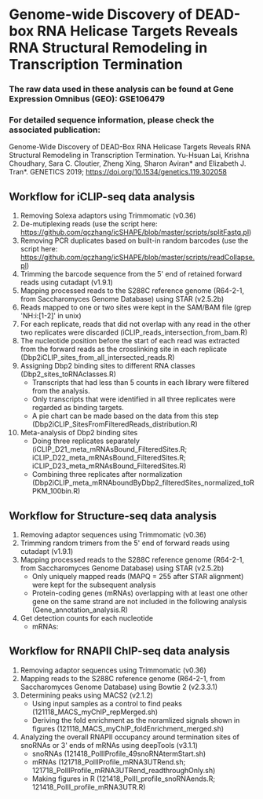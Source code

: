 # Genome-wide Discovery of DEAD-box RNA Helicase Targets Reveals RNA Structural Remodeling in Transcription Termination

### The raw data used in these analysis can be found at Gene Expression Omnibus (GEO): GSE106479
### For detailed sequence information, please check the associated publication:
Genome-Wide Discovery of DEAD-Box RNA Helicase Targets Reveals RNA Structural Remodeling in Transcription Termination.
Yu-Hsuan Lai, Krishna Choudhary, Sara C. Cloutier, Zheng Xing, Sharon Aviran* and Elizabeth J. Tran*.
GENETICS 2019; https://doi.org/10.1534/genetics.119.302058

## Workflow for iCLIP-seq data analysis
1. Removing Solexa adaptors using Trimmomatic (v0.36)
2. De-mutiplexing reads (use the script here: https://github.com/qczhang/icSHAPE/blob/master/scripts/splitFastq.pl)
3. Removing PCR duplicates based on built-in random barcodes (use the script here: https://github.com/qczhang/icSHAPE/blob/master/scripts/readCollapse.pl)
4. Trimming the barcode sequence from the 5' end of retained forward reads using cutadapt (v1.9.1)
5. Mapping processed reads to the S288C reference genome (R64-2-1, from Saccharomyces Genome Database) using STAR (v2.5.2b)
6. Reads mapped to one or two sites were kept in the SAM/BAM file (grep 'NH:i:[1-2]' in unix)
7. For each replicate, reads that did not overlap with any read in the other two replicates were discarded (iCLIP_reads_intersection_from_bam.R)
8. The nucleotide position before the start of each read was extracted from the forward reads as the crosslinking site in each replicate (Dbp2iCLIP_sites_from_all_intersected_reads.R)
9. Assigning Dbp2 binding sites to different RNA classes (Dbp2_sites_toRNAclasses.R)  
   - Transcripts that had less than 5 counts in each library were filtered from the analysis.  
   - Only transcripts that were identified in all three replicates were regarded as binding targets.  
   - A pie chart can be made based on the data from this step (Dbp2iCLIP_SitesFromFilteredReads_distribution.R)
10. Meta-analysis of Dbp2 binding sites  
    - Doing three replicates separately (iCLIP_D21_meta_mRNAsBound_FilteredSites.R; iCLIP_D22_meta_mRNAsBound_FilteredSites.R; iCLIP_D23_meta_mRNAsBound_FilteredSites.R)  
    - Combining three replicates after normalization (Dbp2iCLIP_meta_mRNAboundByDbp2_filteredSites_normalized_toRPKM_100bin.R)  

## Workflow for Structure-seq data analysis
1. Removing adaptor sequences using Trimmomatic (v0.36)
2. Trimming random trimers from the 5' end of forward reads using cutadapt (v1.9.1)
3. Mapping processed reads to the S288C reference genome (R64-2-1, from Saccharomyces Genome Database) using STAR (v2.5.2b)  
   - Only uniquely mapped reads (MAPQ = 255 after STAR alignment) were kept for the subsequent analysis  
   - Protein-coding genes (mRNAs) overlapping with at least one other gene on the same strand are not included in the following analysis (Gene_annotation_analysis.R)
4. Get detection counts for each nucleotide  
   - mRNAs: 


## Workflow for RNAPII ChIP-seq data analysis
1. Removing adaptor sequences using Trimmomatic (v0.36)
2. Mapping reads to the S288C reference genome (R64-2-1, from Saccharomyces Genome Database) using Bowtie 2 (v2.3.3.1)
3. Determining peaks using MACS2 (v2.1.2)  
   - Using input samples as a control to find peaks (121118_MACS_myChIP_repMerged.sh)  
   - Deriving the fold enrichment as the noramlized signals shown in figures (121118_MACS_myChIP_foldEnrichment_merged.sh)
4. Analyzing the overall RNAPII occupancy around termination sites of snoRNAs or 3' ends of mRNAs using deepTools (v3.1.1)  
   - snoRNAs (121418_PolIIProfile_49snoRNAtermStart.sh)  
   - mRNAs (121718_PolIIProfile_mRNA3UTRend.sh; 121718_PolIIProfile_mRNA3UTRend_readthroughOnly.sh)
   - Making figures in R (121418_PolII_profile_snoRNAends.R; 121418_PolII_profile_mRNA3UTR.R)
   
